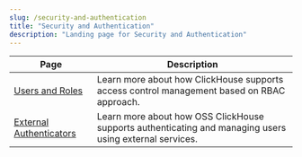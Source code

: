 ```yaml
---
slug: /security-and-authentication
title: "Security and Authentication"
description: "Landing page for Security and Authentication"
---
```


| Page                                                                   | Description                                                                                             |
|------------------------------------------------------------------------|---------------------------------------------------------------------------------------------------------|
| [Users and Roles](/docs/en/operations/access-rights)                   | Learn more about how ClickHouse supports access control management based on RBAC approach.              |
| [External Authenticators](/docs/en/operations/external-authenticators) | Learn more about how OSS ClickHouse supports authenticating and managing users using external services. |